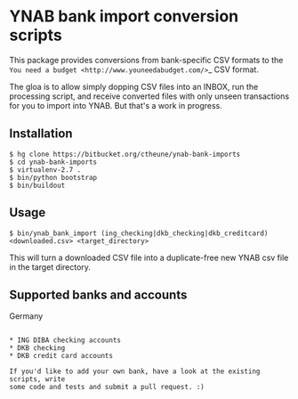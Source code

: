 YNAB bank import conversion scripts
===================================

This package provides conversions from bank-specific CSV formats to the `You
need a budget <http://www.youneedabudget.com/>`_ CSV format.

The gloa is to allow simply dopping CSV files into an INBOX, run the processing
script, and receive converted files with only unseen transactions for you to
import into YNAB. But that's a work in progress.

Installation
------------


    $ hg clone https://bitbucket.org/ctheune/ynab-bank-imports
    $ cd ynab-bank-imports
    $ virtualenv-2.7 .
    $ bin/python bootstrap
    $ bin/buildout


Usage
-----


    $ bin/ynab_bank_import (ing_checking|dkb_checking|dkb_creditcard) <downloaded.csv> <target_directory>

This will turn a downloaded CSV file into a duplicate-free new YNAB csv file in
the target directory.

Supported banks and accounts
----------------------------

Germany
~~~~~~~

* ING DIBA checking accounts
* DKB checking
* DKB credit card accounts

If you'd like to add your own bank, have a look at the existing scripts, write
some code and tests and submit a pull request. :)
